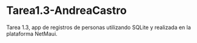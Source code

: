 # Tarea1.3-AndreaCastro

Tarea 1.3, app de registros de personas utilizando SQLite y realizada en la plataforma NetMaui.
